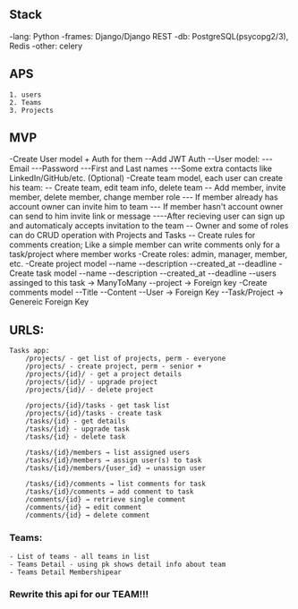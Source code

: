 ## Stack
-lang: Python
-frames: Django/Django REST
-db: PostgreSQL(psycopg2/3), Redis
-other: celery

## APS
    1. users
    2. Teams
    3. Projects

## MVP
-Create User model + Auth for them
    --Add JWT Auth
    --User model:
        ---Email
        ---Password
        ---First and Last names
        ---Some extra contacts like LinkedIn/GitHub/etc. (Optional)
-Create team model, each user can create his team:
    -- Create team, edit team info, delete team
    -- Add member, invite member, delete member, change member role
        --- If member already has account owner can invite him to team
        --- If member hasn't account owner can send to him invite link or message
            ----After recieving user can sign up and automaticaly accepts invitation to the team
    -- Owner and some of roles can do CRUD operation with Projects and Tasks
    -- Create rules for comments creation; Like a simple member can write comments only for a task/project where member works
-Create roles: admin, manager, member, etc.
-Create project model
    --name
    --description
    --created_at
    --deadline
-Create task model
    --name
    --description
    --created_at
    --deadline
    --users assinged to this task -> ManyToMany
    --project -> Foreign key
-Create comments model
    --Title
    --Content
    --User -> Foreign Key
    --Task/Project -> Genereic Foreign Key

## URLS:

    Tasks app:
        /projects/ - get list of projects, perm - everyone
        /projects/ - create project, perm - senior +
        /projects/{id}/ - get a project details
        /projects/{id}/ - upgrade project
        /projects/{id}/ - delete project
    
        /projects/{id}/tasks - get task list
        /projects/{id}/tasks - create task
        /tasks/{id} - get details
        /tasks/{id} - upgrade task
        /tasks/{id} - delete task 

        /tasks/{id}/members → list assigned users
        /tasks/{id}/members → assign user(s) to task
        /tasks/{id}/members/{user_id} → unassign user

        /tasks/{id}/comments → list comments for task
        /tasks/{id}/comments → add comment to task
        /comments/{id} → retrieve single comment
        /comments/{id} → edit comment
        /comments/{id} → delete comment



### Teams:

    - List of teams - all teams in list
    - Teams Detail - using pk shows detail info about team
    - Teams Detail Membershipear


### Rewrite this api for our TEAM!!!